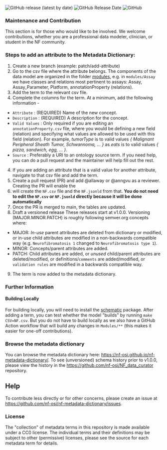 <img alt="GitHub release (latest by date)" src="https://img.shields.io/github/v/release/nf-osi/nf-metadata-dictionary?label=latest%20release&display_name=release&style=flat-square">  <img alt="GitHub Release Date" src="https://img.shields.io/github/release-date/nf-osi/nf-metadata-dictionary?style=flat-square&color=orange">  <img alt="GitHub" src="https://img.shields.io/github/license/nf-osi/nf-metadata-dictionary?style=flat-square&color=red">


### Maintenance and Contribution

This section is for those who would like to be involved. 
We welcome contributions, whether you are a professional data modeler, clinician, or student in the NF community.

### Steps to add an attribute to the Metadata Dictionary: 
1. Create a new branch (example: patch/add-attribute)
2. Go to the csv file where the attribute belongs.  The components of the data model are organized in the folder [modules](https://github.com/nf-osi/nf-metadata-dictionary/tree/main/modules), e.g. in `modules/Assay` we have classes and relations most pertinent to assays: Assay, Assay_Parameter, Platform, annotationProperty (relations).
3. Add the term to the relevant csv file.  
4. Complete the columns for the term. At a minimum, add the following information - 
* `Attribute` : (REQUIRED) Name of the new concept.  
* `Description` : (REQUIRED) A description for the concept.  
* `Valid Values` : Only required if you are editing an `annotationProperty.csv` file, where you would be defining a new field (relation) and specifying what values are allowed to be used with this field (relation). For example, _tumorType_ is to valid values _{ Malignant Peripheral Sheath Tumor, Schwannoma, ... }_ as _eats_ is to valid values _{ pizza, sandwich, egg, ... }_.    
* `Source` : Preferably a URI to an ontology source term.
If you need help, you can do a pull request and the maintainer will help fill out the rest.  
4. If you are adding an attribute that is a valid value for another attribute, navigate to that csv file and add the term.
5. Create a pull request (PR) and add @allaway or @anngvu as a reviewer. Creating the PR will enable the 
6. will create the `NF.csv` file and the `NF.jsonld` from that. **You do not need to edit the `NF.csv` or `NF.jsonld` directly because it will be done automatically**
7. Once the PR is merged to main, the tables are updated.  
8. Draft a versioned release 
These releases start at v1.0.0. Versioning (MAJOR.MINOR.PATCH) is roughly following semver.org concepts where: 
* MAJOR: *In-use* parent attributes are deleted from dictionary or modified, or in-use child attributes are modified in a non-backwards compatible way (e.g. `Neurofibromatosis 1` changed to `Neurofibromatosis type 1`). 
* MINOR: Concepts/parent attributes are added. 
* PATCH: Child attributes are added, or *unused* child/parent attributes are deleted/modified, or definitions/`comments` are added/modified, or `validation rules` are modified in a backwards compatible way. 
9. The term is now added to the metadata dictionary. 

### Further Information

#### Building Locally
For building locally, you will need to install the [schematic](https://github.com/Sage-Bionetworks/schematic) package. 
After adding a term, you can test whether the model "builds" by running `make CSV=NF.csv`.
But you do not have to build locally as we also have a GitHub Action workflow that will build any changes in `Modules/**` (this makes it easier for one-off contributions).

### Browse the metadata dictionary

You can browse the metadata dictionary here: https://nf-osi.github.io/nf-metadata-dictionary/.
To see (unversioned) schema history prior to v1.0.0, please view the history in the https://github.com/nf-osi/NF_data_curator repository. 

## Help

To contribute less directly or for other concerns, please create an issue at https://github.com/nf-osi/nf-metadata-dictionary/issues.

### License

The "collection" of metadata terms in this repository is made available under a CC0 license. The individual terms and their definitions may be subject to other (permissive) licenses, please see the source for each metadata term for details. 
